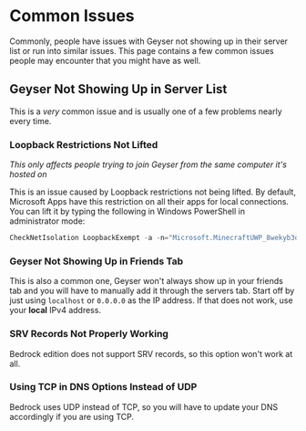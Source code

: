 # Common Issues

Commonly, people have issues with Geyser not showing up in their server list or run into similar issues. This page contains a few common issues people may encounter that you might have as well.

## Geyser Not Showing Up in Server List
This is a _very_ common issue and is usually one of a few problems nearly every time.

### Loopback Restrictions Not Lifted

_This only affects people trying to join Geyser from the same computer it's hosted on_

This is an issue caused by Loopback restrictions not being lifted. By default, Microsoft Apps have this restriction on all their apps for local connections. You can lift it by typing the following in Windows PowerShell in administrator mode:
```powershell
CheckNetIsolation LoopbackExempt -a -n="Microsoft.MinecraftUWP_8wekyb3d8bbwe"
```

### Geyser Not Showing Up in Friends Tab

This is also a common one, Geyser won't always show up in your friends tab and you will have to manually add it through the servers tab. Start off by just using `localhost` or `0.0.0.0` as the IP address. If that does not work, use your **local** IPv4 address.

### SRV Records Not Properly Working

Bedrock edition does not support SRV records, so this option won't work at all.

### Using TCP in DNS Options Instead of UDP

Bedrock uses UDP instead of TCP, so you will have to update your DNS accordingly if you are using TCP. 